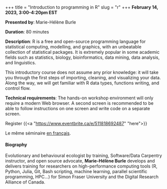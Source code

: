 +++
title = "Introduction to programming in R"
slug = "r"
+++
**February 14, 2023, 3:00-4:20pm EST**

**Presented by**: Marie-Hélène Burle

**Duration**: 80 minutes

**Description**: R is a free and open-source programming language for statistical computing, modelling, and
graphics, with an unbeatable collection of statistical packages. It is extremely popular in some academic
fields such as statistics, biology, bioinformatics, data mining, data analysis, and linguistics.

This introductory course does not assume any prior knowledge: it will take you through the first steps of
importing, cleaning, and visualizing your data. Along the way, we will get familiar with R data types,
functions writing, and control flow.

**Technical requirements**: The hands-on workshop environment will only require a modern Web browser. A second
screen is recommended to be able to follow instructions on one screen and write code on a separate screen.

Register {{<a "https://www.eventbrite.ca/e/511818692487" "here">}}

Le même séminaire [en français](/rfr).

#### Biography

Evolutionary and behavioural ecologist by training, Software/Data Carpentry instructor, and open source advocate, **Marie-Hélène Burle** develops and delivers training for researchers on high-performance computing tools (R, Python, Julia, Git, Bash scripting, machine learning, parallel scientific programming, HPC…) for Simon Fraser University and the Digital Research Alliance of Canada.

<!-- {{< vimeo 690948795 >}} -->
<!-- <br> -->

<!-- - [Watch this session on Vimeo](https://vimeo.com/690948795) -->
